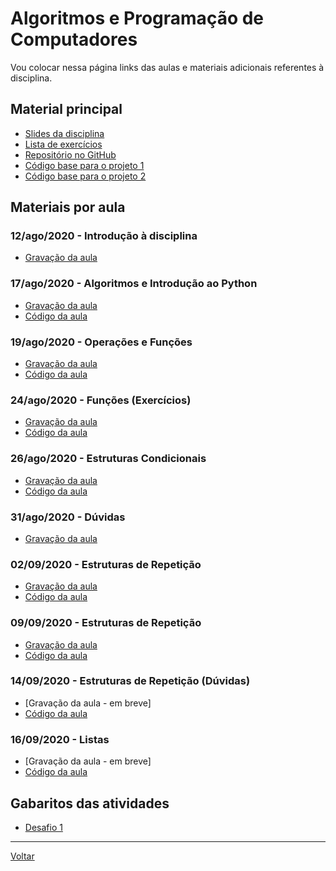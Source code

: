 # Algoritmos e Programação de Computadores

Vou colocar nessa página links das aulas e materiais adicionais referentes à disciplina.

## Material principal

* [Slides da disciplina](/./assets/algprog/slides.pdf)
* [Lista de exercícios](/./assets/algprog/exercicios.pdf)
* [Repositório no GitHub](https://github.com/victor0machado/2020.2-algprog)
* [Código base para o projeto 1](https://github.com/victor0machado/2020.2-algprog/blob/master/Projetos/dados.py)
* [Código base para o projeto 2](https://github.com/victor0machado/2020.2-algprog/blob/master/Projetos/chute.py)

## Materiais por aula

### 12/ago/2020 - Introdução à disciplina

* [Gravação da aula](https://ca.bbcollab.com/recording/fc87050967e04ac1adc09c2c451cc550)

### 17/ago/2020 - Algoritmos e Introdução ao Python

* [Gravação da aula](https://ca.bbcollab.com/recording/06fa08f445b142259ec1c71bd1eb1ea4)
* [Código da aula](https://github.com/victor0machado/2020.2-algprog/blob/master/aulas/aula_01.py)

### 19/ago/2020 - Operações e Funções

* [Gravação da aula](https://ca.bbcollab.com/recording/7df2255ed23b440db03fd6d384c2f0e6)
* [Código da aula](https://github.com/victor0machado/2020.2-algprog/blob/master/aulas/aula_02.py)

### 24/ago/2020 - Funções (Exercícios)

* [Gravação da aula](https://ca.bbcollab.com/recording/b4d0c3dc5537401ca8137b9cf1f08d57)
* [Código da aula](https://github.com/victor0machado/2020.2-algprog/blob/master/aulas/aula_03.py)

### 26/ago/2020 - Estruturas Condicionais

* [Gravação da aula](https://ca.bbcollab.com/recording/2cb58f738fb4406db5f5deaa6ea8b6bf)
* [Código da aula](https://github.com/victor0machado/2020.2-algprog/blob/master/aulas/aula_04.py)

### 31/ago/2020 - Dúvidas

* [Gravação da aula](https://ca.bbcollab.com/recording/9658d34a61ee4099afe103c4676cc2a6)

### 02/09/2020 - Estruturas de Repetição

* [Gravação da aula](https://ca.bbcollab.com/recording/34cdd247aaa54f1381465ea2fc3f5fb2)
* [Código da aula](https://github.com/victor0machado/2020.2-algprog/blob/master/aulas/aula_06.py)

### 09/09/2020 - Estruturas de Repetição

* [Gravação da aula](https://ca.bbcollab.com/recording/419b3cb1f7954499a487d0850b8d0d8f)
* [Código da aula](https://github.com/victor0machado/2020.2-algprog/blob/master/aulas/aula_07.py)

### 14/09/2020 - Estruturas de Repetição (Dúvidas)

* [Gravação da aula - em breve]
* [Código da aula](https://github.com/victor0machado/2020.2-algprog/blob/master/aulas/aula_08.py)

### 16/09/2020 - Listas

* [Gravação da aula - em breve]
* [Código da aula](https://github.com/victor0machado/2020.2-algprog/blob/master/aulas/aula_09.py)

## Gabaritos das atividades

* [Desafio 1](https://github.com/victor0machado/2020.2-datamining/blob/master/gabaritos/desafio_01.py)

---

[Voltar](https://victor0machado.github.io/)
